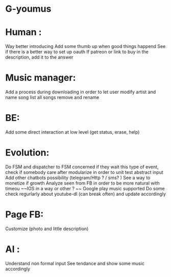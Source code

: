 # G-youmus

# Human : 
Way better introducing
Add some thumb up when good things happend
See if there is a better way to set up oauth
If patreon or link to buy in the description, add it to the answer


# Music manager:
Add a process during downloading in order to let user modify artist and name song
list all songs 
remove and rename 

# BE: 
Add some direct interaction at low level (get status, erase, help)

# Evolution:
Do FSM and dispatcher to FSM concerned if they wait this type of event, check if somebody care after
modularize in order to unit test
abstract input
Add other chatbots possibility (telegram/Http ? / sms? )
See a way to monetize if growth
Analyze seen from FB in order to be more natural with timeou
~~IOS in a way or other ? ~~ Google play music supported
Do some check regurlarly about youtube-dl (can break often) and update accordingly


# Page FB:
Customize (photo and little description)

# AI :
Understand non formal input 
See tendance and show some music accordingly
